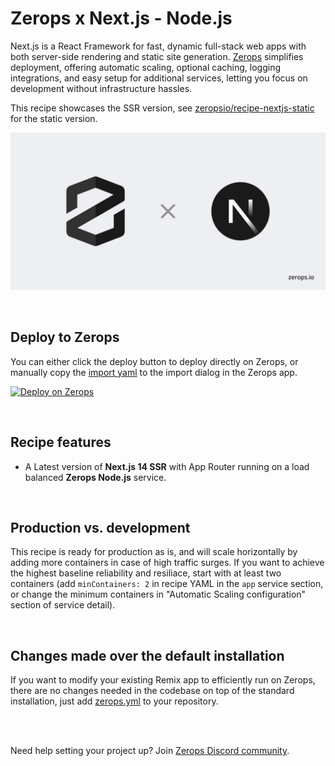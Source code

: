 # Zerops x Next.js - Node.js

Next.js is a React Framework for fast, dynamic full-stack web apps with both server-side rendering and static site generation. [Zerops](https://zerops.io) simplifies deployment, offering automatic scaling, optional caching, logging integrations, and easy setup for additional services, letting you focus on development without infrastructure hassles.

This recipe showcases the SSR version, see [zeropsio/recipe-nextjs-static](https://github.com/zeropsio/recipe-nextjs-static) for the static version.

![nextjs](https://github.com/zeropsio/recipe-shared-assets/blob/main/covers/svg/cover-nextjs.svg)

<br/>

## Deploy to Zerops

You can either click the deploy button to deploy directly on Zerops, or manually copy the [import yaml](https://github.com/zeropsio/recipe-nextjs-nodejs/blob/main/zerops-project-import.yml) to the import dialog in the Zerops app.

[![Deploy on Zerops](https://github.com/zeropsio/recipe-shared-assets/blob/main/deploy-button/green/deploy-button.svg)](https://app.zerops.io/recipe/nextjs-nodejs)

<br/>

## Recipe features
- A Latest version of **Next.js 14 SSR** with App Router running on a load balanced **Zerops Node.js** service.

<br/>

## Production vs. development
This recipe is ready for production as is, and will scale horizontally by adding more containers in case of high traffic surges. If you want to achieve the highest baseline reliability and resiliace, start with at least two containers (add `minContainers: 2` in recipe YAML in the `app` service section, or change the minimum containers in "Automatic Scaling configuration" section of service detail).

<br/>

## Changes made over the default installation
If you want to modify your existing Remix app to efficiently run on Zerops, there are no changes needed in the codebase on top of the standard installation, just add [zerops.yml](https://github.com/zeropsio/recipe-nextjs-nodejs/blob/main/zerops.yml) to your repository.

<br/>
<br/>

Need help setting your project up? Join [Zerops Discord community](https://discord.com/invite/WDvCZ54).
